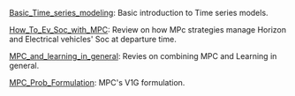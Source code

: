 [Basic_Time_series_modeling](Basic_Time_series_modelling.pdf):  Basic introduction to Time series models.



[How_To_Ev_Soc_with_MPC](How_To_Ev_Soc_with_MPC.pdf): Review on how MPc strategies manage Horizon and Electrical vehicles' Soc at departure time.


[MPC_and_learning_in_general](MPC_and_learning_in_general.pdf): Revies on combining MPC and Learning in general.


[MPC_Prob_Formulation](MPC_Prob_Formulation.pdf): MPC's V1G formulation.
